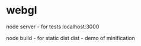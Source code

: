 # webgl

node server - for tests localhost:3000

node build - for static dist
dist - demo of minification
